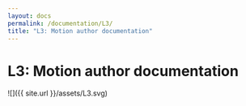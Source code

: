 ```yaml
---
layout: docs
permalink: /documentation/L3/
title: "L3: Motion author documentation"
---
```


# L3: Motion author documentation

![]({{ site.url }}/assets/L3.svg)
